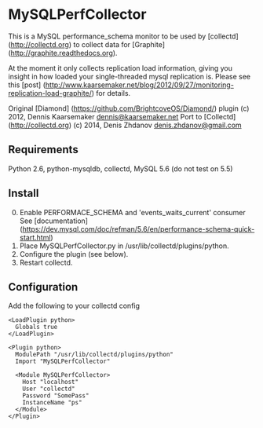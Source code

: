 MySQLPerfCollector
=============================

This is a MySQL performance_schema monitor to be used by [collectd] (http://collectd.org) to collect data for
[Graphite] (http://graphite.readthedocs.org).

At the moment it only collects replication load information, giving you insight
in how loaded your single-threaded mysql replication is.
Please see this [post] (http://www.kaarsemaker.net/blog/2012/09/27/monitoring-replication-load-graphite/) for details.

Original [Diamond] (https://github.com/BrightcoveOS/Diamond/) plugin (c) 2012, Dennis Kaarsemaker <dennis@kaarsemaker.net>
Port to [Collectd] (http://collectd.org) (c) 2014, Denis Zhdanov <denis.zhdanov@gmail.com>

Requirements
--------------
Python 2.6, python-mysqldb, collectd, MySQL 5.6 (do not test on 5.5)

Install
-------
 0. Enable PERFORMACE_SCHEMA and 'events_waits_current' consumer
 See [documentation] (https://dev.mysql.com/doc/refman/5.6/en/performance-schema-quick-start.html) 
 1. Place MySQLPerfCollector.py in /usr/lib/collectd/plugins/python.
 2. Configure the plugin (see below).
 3. Restart collectd.

Configuration
-------------
Add the following to your collectd config

    <LoadPlugin python>
      Globals true
    </LoadPlugin>
    
    <Plugin python>
      ModulePath "/usr/lib/collectd/plugins/python"
      Import "MySQLPerfCollector"
    
      <Module MySQLPerfCollector>
        Host "localhost"
        User "collectd"
        Password "SomePass"
        InstanceName "ps"
      </Module>
    </Plugin>